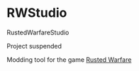 # RWStudio
RustedWarfareStudio

Project suspended

Modding tool for the game [Rusted Warfare](https://store.steampowered.com/app/647960/Rusted_Warfare__RTS/)
